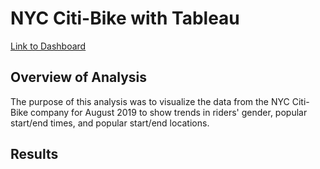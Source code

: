 # NYC Citi-Bike with Tableau

[Link to Dashboard](https://public.tableau.com/app/profile/kevin.macdonald1186/viz/NYCCiti-BikeDashboard/NYCCiti-BikeStory)

## Overview of Analysis
The purpose of this analysis was to visualize the data from the NYC Citi-Bike company for August 2019 to show trends in riders' gender, popular start/end times, and popular start/end locations. 

## Results
